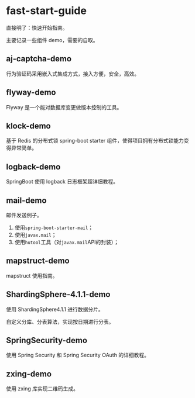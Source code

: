 # fast-start-guide

直接明了：快速开始指南。  

主要记录一些组件 demo，需要的自取。  

## aj-captcha-demo

行为验证码采用嵌入式集成方式，接入方便，安全，高效。  

## flyway-demo

Flyway 是一个能对数据库变更做版本控制的工具。  

## klock-demo

基于 Redis 的分布式锁 spring-boot starter 组件，使得项目拥有分布式锁能力变得异常简单。

## logback-demo

SpringBoot 使用 logback 日志框架超详细教程。

## mail-demo

邮件发送例子。

1. 使用`spring-boot-starter-mail`；
2. 使用`javax.mail`；
3. 使用`hutool`工具（对`javax.mail`API的封装）；

## mapstruct-demo

mapstruct 使用指南。  

## ShardingSphere-4.1.1-demo

使用 ShardingSphere4.1.1 进行数据分片。  

自定义分库、分表算法，实现按日期进行分表。  

## SpringSecurity-demo

使用 Spring Security 和 Spring Security OAuth 的详细教程。

## zxing-demo

使用 zxing 库实现二维码生成。

